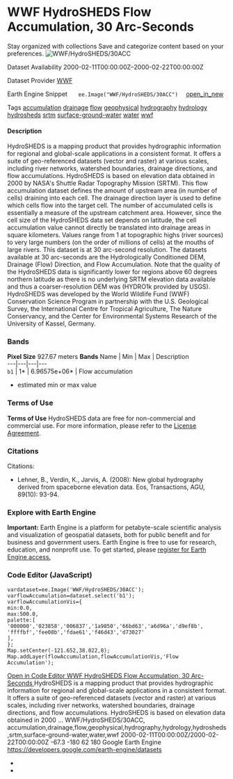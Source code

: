  
#  WWF HydroSHEDS Flow Accumulation, 30 Arc-Seconds 
Stay organized with collections  Save and categorize content based on your preferences. 
![WWF/HydroSHEDS/30ACC](https://developers.google.com/earth-engine/datasets/images/WWF/WWF_HydroSHEDS_30ACC_sample.png) 

Dataset Availability
    2000-02-11T00:00:00Z–2000-02-22T00:00:00Z 

Dataset Provider
     [ WWF ](https://www.hydrosheds.org/) 

Earth Engine Snippet
     `    ee.Image("WWF/HydroSHEDS/30ACC")   ` [ open_in_new ](https://code.earthengine.google.com/?scriptPath=Examples:Datasets/WWF/WWF_HydroSHEDS_30ACC) 

Tags
     [accumulation](https://developers.google.com/earth-engine/datasets/tags/accumulation) [drainage](https://developers.google.com/earth-engine/datasets/tags/drainage) [flow](https://developers.google.com/earth-engine/datasets/tags/flow) [geophysical](https://developers.google.com/earth-engine/datasets/tags/geophysical) [hydrography](https://developers.google.com/earth-engine/datasets/tags/hydrography) [hydrology](https://developers.google.com/earth-engine/datasets/tags/hydrology) [hydrosheds](https://developers.google.com/earth-engine/datasets/tags/hydrosheds) [srtm](https://developers.google.com/earth-engine/datasets/tags/srtm) [surface-ground-water](https://developers.google.com/earth-engine/datasets/tags/surface-ground-water) [water](https://developers.google.com/earth-engine/datasets/tags/water) [wwf](https://developers.google.com/earth-engine/datasets/tags/wwf)
#### Description
HydroSHEDS is a mapping product that provides hydrographic information for regional and global-scale applications in a consistent format. It offers a suite of geo-referenced datasets (vector and raster) at various scales, including river networks, watershed boundaries, drainage directions, and flow accumulations. HydroSHEDS is based on elevation data obtained in 2000 by NASA's Shuttle Radar Topography Mission (SRTM).
This flow accumulation dataset defines the amount of upstream area (in number of cells) draining into each cell. The drainage direction layer is used to define which cells flow into the target cell. The number of accumulated cells is essentially a measure of the upstream catchment area. However, since the cell size of the HydroSHEDS data set depends on latitude, the cell accumulation value cannot directly be translated into drainage areas in square kilometers. Values range from 1 at topographic highs (river sources) to very large numbers (on the order of millions of cells) at the mouths of large rivers.
This dataset is at 30 arc-second resolution. The datasets available at 30 arc-seconds are the Hydrologically Conditioned DEM, Drainage (Flow) Direction, and Flow Accumulation.
Note that the quality of the HydroSHEDS data is significantly lower for regions above 60 degrees northern latitude as there is no underlying SRTM elevation data available and thus a coarser-resolution DEM was (HYDRO1k provided by USGS).
HydroSHEDS was developed by the World Wildlife Fund (WWF) Conservation Science Program in partnership with the U.S. Geological Survey, the International Centre for Tropical Agriculture, The Nature Conservancy, and the Center for Environmental Systems Research of the University of Kassel, Germany.
### Bands
**Pixel Size** 927.67 meters 
**Bands**
Name | Min | Max | Description  
---|---|---|---  
`b1` |  1*  |  6.96575e+06*  | Flow accumulation  
* estimated min or max value 
### Terms of Use
**Terms of Use**
HydroSHEDS data are free for non-commercial and commercial use. For more information, please refer to the [License Agreement](https://www.hydrosheds.org/page/license).
### Citations
Citations:
  * Lehner, B., Verdin, K., Jarvis, A. (2008): New global hydrography derived from spaceborne elevation data. Eos, Transactions, AGU, 89(10): 93-94.


### Explore with Earth Engine
**Important:** Earth Engine is a platform for petabyte-scale scientific analysis and visualization of geospatial datasets, both for public benefit and for business and government users. Earth Engine is free to use for research, education, and nonprofit use. To get started, please [register for Earth Engine access.](https://console.cloud.google.com/earth-engine)
### Code Editor (JavaScript)
```
vardataset=ee.Image('WWF/HydroSHEDS/30ACC');
varflowAccumulation=dataset.select('b1');
varflowAccumulationVis={
min:0.0,
max:500.0,
palette:[
'000000','023858','006837','1a9850','66bd63','a6d96a','d9ef8b',
'ffffbf','fee08b','fdae61','f46d43','d73027'
],
};
Map.setCenter(-121.652,38.022,8);
Map.addLayer(flowAccumulation,flowAccumulationVis,'Flow Accumulation');
```
[ Open in Code Editor ](https://code.earthengine.google.com/?scriptPath=Examples:Datasets/WWF/WWF_HydroSHEDS_30ACC)
[ WWF HydroSHEDS Flow Accumulation, 30 Arc-Seconds ](https://developers.google.com/earth-engine/datasets/catalog/WWF_HydroSHEDS_30ACC)
HydroSHEDS is a mapping product that provides hydrographic information for regional and global-scale applications in a consistent format. It offers a suite of geo-referenced datasets (vector and raster) at various scales, including river networks, watershed boundaries, drainage directions, and flow accumulations. HydroSHEDS is based on elevation data obtained in 2000 …
WWF/HydroSHEDS/30ACC, accumulation,drainage,flow,geophysical,hydrography,hydrology,hydrosheds,srtm,surface-ground-water,water,wwf 
2000-02-11T00:00:00Z/2000-02-22T00:00:00Z
-67.3 -180 62 180 
Google Earth Engine
https://developers.google.com/earth-engine/datasets
  * [ ](https://doi.org/https://www.hydrosheds.org/)
  * [ ](https://doi.org/https://developers.google.com/earth-engine/datasets/catalog/WWF_HydroSHEDS_30ACC)


